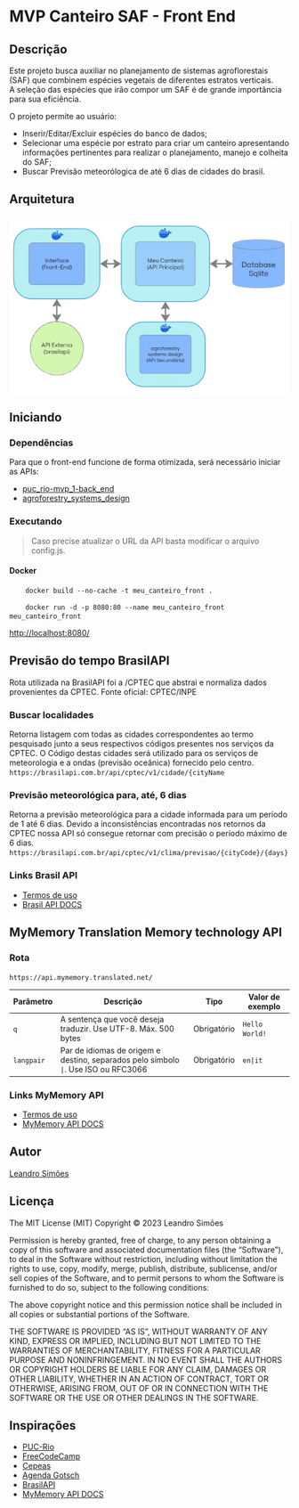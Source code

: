 # MVP Canteiro SAF - Front End

## Descrição

Este projeto busca auxiliar no planejamento de sistemas agroflorestais (SAF) que combinem espécies vegetais de diferentes estratos verticais.  
A seleção das espécies que irão compor um SAF é de grande importância para sua eficiência.

O projeto permite ao usuário:

- Inserir/Editar/Excluir espécies do banco de dados;
- Selecionar uma espécie por estrato para criar um canteiro apresentando informações pertinentes para realizar o planejamento, manejo e colheita do SAF;
- Buscar Previsão meteorólogica de até 6 dias de cidades do brasil.

## Arquitetura

![Arquitetura Meu Canteiro SAF](./resources/images/Meu_canteiro_Flowchart.png)

## Iniciando

### Dependências

Para que o front-end funcione de forma otimizada, será necessário iniciar as APIs:

- [puc_rio-mvp_1-back_end](https://github.com/Leandr0SmS/puc_rio-mvp_1-back_end)
- [agroforestry_systems_design](https://github.com/Leandr0SmS/agroforestry_systems_design)

### Executando

> Caso precise atualizar o URL da API basta modificar o arquivo config.js.

#### Docker

```Docker CLI
    docker build --no-cache -t meu_canteiro_front .
```


```Docker CLI
    docker run -d -p 8080:80 --name meu_canteiro_front meu_canteiro_front
```


[http://localhost:8080/](http://localhost:8080/)

## Previsão do tempo BrasilAPI

Rota utilizada na BrasilAPI foi a /CPTEC que abstrai e normaliza dados provenientes da CPTEC. Fonte oficial: CPTEC/INPE

### Buscar localidades

Retorna listagem com todas as cidades correspondentes ao termo pesquisado junto a seus respectivos códigos presentes nos serviços da CPTEC. O Código destas cidades será utilizado para os serviços de meteorologia e a ondas (previsão oceânica) fornecido pelo centro.
`https://brasilapi.com.br/api/cptec/v1/cidade/{cityName`

### Previsão meteorológica para, até, 6 dias

Retorna a previsão meteorológica para a cidade informada para um período de 1 até 6 dias. Devido a inconsistências encontradas nos retornos da CPTEC nossa API só consegue retornar com precisão o período máximo de 6 dias.
`https://brasilapi.com.br/api/cptec/v1/clima/previsao/{cityCode}/{days}`

### Links Brasil API

- [Termos de uso](https://brasilapi.com.br/#termos-de-uso)
- [Brasil API DOCS](https://brasilapi.com.br/docs)

## MyMemory Translation Memory technology API

### Rota

`https://api.mymemory.translated.net/`

| Parâmetro   | Descrição                                                                           | Tipo       | Valor de exemplo |
|-------------|-------------------------------------------------------------------------------------|------------|------------------|
| `q`         | A sentença que você deseja traduzir. Use UTF-8. Máx. 500 bytes                      | Obrigatório| `Hello World!`   |
| `langpair`  | Par de idiomas de origem e destino, separados pelo símbolo `\|`. Use ISO ou RFC3066 | Obrigatório| `en\|it`         |

### Links MyMemory API

- [Termos de uso](https://mymemory.translated.net/terms-and-conditions)
- [MyMemory API DOCS](https://mymemory.translated.net/doc/)

## Autor

[Leandro Simões](https://github.com/Leandr0SmS)

## Licença

The MIT License (MIT)
Copyright © 2023 Leandro Simões

Permission is hereby granted, free of charge, to any person obtaining a copy of this software and associated documentation files (the “Software”), to deal in the Software without restriction, including without limitation the rights to use, copy, modify, merge, publish, distribute, sublicense, and/or sell copies of the Software, and to permit persons to whom the Software is furnished to do so, subject to the following conditions:

The above copyright notice and this permission notice shall be included in all copies or substantial portions of the Software.

THE SOFTWARE IS PROVIDED “AS IS”, WITHOUT WARRANTY OF ANY KIND, EXPRESS OR IMPLIED, INCLUDING BUT NOT LIMITED TO THE WARRANTIES OF MERCHANTABILITY, FITNESS FOR A PARTICULAR PURPOSE AND NONINFRINGEMENT. IN NO EVENT SHALL THE AUTHORS OR COPYRIGHT HOLDERS BE LIABLE FOR ANY CLAIM, DAMAGES OR OTHER LIABILITY, WHETHER IN AN ACTION OF CONTRACT, TORT OR OTHERWISE, ARISING FROM, OUT OF OR IN CONNECTION WITH THE SOFTWARE OR THE USE OR OTHER DEALINGS IN THE SOFTWARE.

## Inspirações

- [PUC-Rio](https://www.puc-rio.br/index.html)
- [FreeCodeCamp](https://www.freecodecamp.org/learn/)
- [Cepeas](https://www.cepeas.org/)
- [Agenda Gotsch](https://agendagotsch.com/)
- [BrasilAPI](https://brasilapi.com.br/docs)
- [MyMemory API DOCS](https://mymemory.translated.net/doc/)